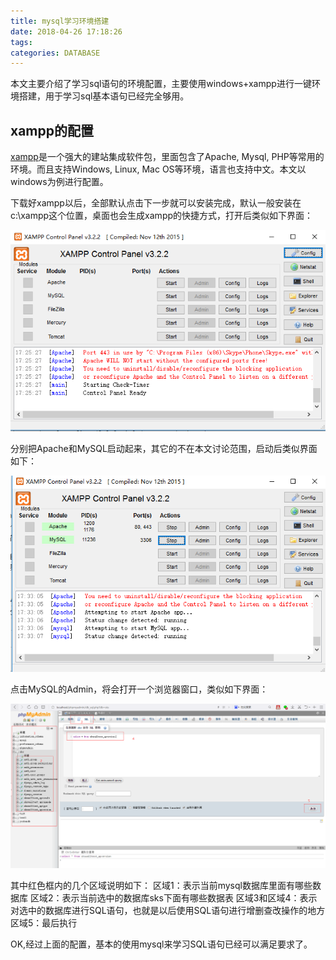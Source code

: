 ```yaml
---
title: mysql学习环境搭建
date: 2018-04-26 17:18:26
tags:
categories: DATABASE
---
```


本文主要介绍了学习sql语句的环境配置，主要使用windows+xampp进行一键环境搭建，用于学习sql基本语句已经完全够用。

<!--more-->

## xampp的配置

[xampp](!https://www.apachefriends.org/zh_cn/index.html)是一个强大的建站集成软件包，里面包含了Apache, Mysql, PHP等常用的环境。而且支持Windows, Linux, Mac OS等环境，语言也支持中文。本文以windows为例进行配置。

下载好xampp以后，全部默认点击下一步就可以安装完成，默认一般安装在c:\xampp这个位置，桌面也会生成xampp的快捷方式，打开后类似如下界面：

![xampp-startup](mysql-config/xampp-startup.png)

分别把Apache和MySQL启动起来，其它的不在本文讨论范围，启动后类似界面如下：

![xampp-mysql](mysql-config/xampp-mysql.png)

点击MySQL的Admin，将会打开一个浏览器窗口，类似如下界面：

![xampp-phpmyadmin](mysql-config/xampp-phpmyadmin.png)

其中红色框内的几个区域说明如下：
区域1：表示当前mysql数据库里面有哪些数据库
区域2：表示当前选中的数据库sks下面有哪些数据表
区域3和区域4：表示对选中的数据库进行SQL语句，也就是以后使用SQL语句进行增删查改操作的地方
区域5：最后执行

OK,经过上面的配置，基本的使用mysql来学习SQL语句已经可以满足要求了。
